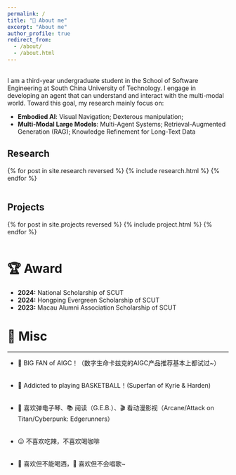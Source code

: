 ```yaml
---
permalink: /
title: "👋 About me"
excerpt: "About me"
author_profile: true
redirect_from: 
  - /about/
  - /about.html
---
```


<br />
I am a third-year undergraduate student in the School of Software Engineering at South China University of Technology. I engage in developing an agent that can understand and interact with the multi-modal world. Toward this goal, my research mainly focus on:

* <b>Embodied AI</b>: Visual Navigation; Dexterous manipulation; 
* <b>Multi-Modal Large Models</b>: Multi-Agent Systems; Retrieval-Augmented Generation (RAG); Knowledge Refinement for Long-Text Data

Research
------
<div>
  <table>
  {% for post in site.research reversed %}
    <tr>{% include research.html %}</tr>
  {% endfor %}
  </table>
</div>

Projects
------
<div>
  <table>
  {% for post in site.projects reversed %}
    <tr>{% include project.html %}</tr>
  {% endfor %}
  </table>
</div>

# 🏆 Award
* <b>2024:</b> National Scholarship of SCUT
* <b>2024:</b> Hongping Evergreen Scholarship of SCUT
* <b>2023:</b> Macau Alumni Association Scholarship of SCUT

# 🎯 Misc
------
* 👋 BIG FAN of AIGC！（数字生命卡兹克的AIGC产品推荐基本上都试过~）<br><br>

* 🏀 Addicted to playing BASKETBALL！(Superfan of Kyrie & Harden)<br><br>

* 🎹 喜欢弹电子琴、📚 阅读（G.E.B.）、🎬 看动漫影视（Arcane/Attack on Titan/Cyberpunk: Edgerunners）<br><br>

* 😖 不喜欢吃辣，不喜欢喝咖啡<br><br>

* 🍺 喜欢但不能喝酒，🎤 喜欢但不会唱歌~<br><br>

